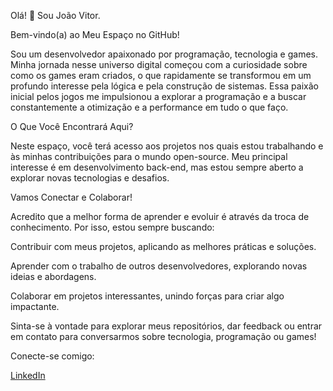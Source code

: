 Olá! 👋 Sou João Vitor.

Bem-vindo(a) ao Meu Espaço no GitHub!

Sou um desenvolvedor apaixonado por programação, tecnologia e games. Minha jornada nesse universo digital começou com a curiosidade sobre como os games eram criados, o que rapidamente se transformou em um profundo interesse pela lógica e pela construção de sistemas. Essa paixão inicial pelos jogos me impulsionou a explorar a programação e a buscar constantemente a otimização e a performance em tudo o que faço.

O Que Você Encontrará Aqui?

Neste espaço, você terá acesso aos projetos nos quais estou trabalhando e às minhas contribuições para o mundo open-source. Meu principal interesse é em desenvolvimento back-end, mas estou sempre aberto a explorar novas tecnologias e desafios.

Vamos Conectar e Colaborar!

Acredito que a melhor forma de aprender e evoluir é através da troca de conhecimento. Por isso, estou sempre buscando:

  Contribuir com meus projetos, aplicando as melhores práticas e soluções.

  Aprender com o trabalho de outros desenvolvedores, explorando novas ideias e abordagens.

  Colaborar em projetos interessantes, unindo forças para criar algo impactante.

Sinta-se à vontade para explorar meus repositórios, dar feedback ou entrar em contato para conversarmos sobre tecnologia, programação ou games!

Conecte-se comigo:

  [LinkedIn](www.linkedin.com/in/joão-vitor-candido-da-silva-3919a1308)
